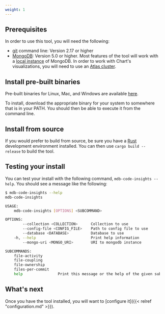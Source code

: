 ```yaml
---
weight: 1
---
```

## Prerequisites

In order to use this tool, you will need the following:

* [git](https://git-scm.com) command line: Version 2.17 or higher
* [MongoDB](https://www.mongodb.com): Version 5.0 or higher. Most features of the tool will work
  with a [local instance](https://www.mongodb.com/try/download/community) of MongoDB. In order
  to work with Chart's visualizations, you will need to use an
  [Atlas cluster](https://www.mongodb.com/try).

## Install pre-built binaries

Pre-built binaries for Linux, Mac, and Windows are available [here](https://github.com/dbradf/mdb-code-insights/releases/latest).

To install, download the appropriate binary for your system to somewhere that is in your PATH. You
should then be able to execute it from the command line.

## Install from source

If you would prefer to build from source, be sure you have a [Rust](https://www.rust-lang.org/learn/get-started)
development environment installed. You can then use `cargo build --release` to build the tool.

## Testing your install

You can test your install with the following command, `mdb-code-insights --help`. You should see
a message like the following:

```bash
$ mdb-code-insights --help
mdb-code-insights 

USAGE:
    mdb-code-insights [OPTIONS] <SUBCOMMAND>

OPTIONS:
        --collection <COLLECTION>      Collection to use
        --config-file <CONFIG_FILE>    Path to config file to use
        --database <DATABASE>          Database to use
    -h, --help                         Print help information
        --mongo-uri <MONGO_URI>        URI to mongodb instance

SUBCOMMANDS:
    file-activity       
    file-coupling       
    file-ownership      
    files-per-commit    
    help                Print this message or the help of the given subcommand(s)
```

## What's next

Once you have the tool installed, you will want to [configure it]({{< relref "configuration.md" >}}).
